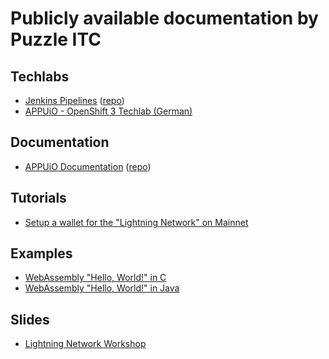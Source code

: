 # Publicly available documentation by Puzzle ITC

## Techlabs

* [Jenkins Pipelines](https://puzzle.github.io/jenkins-techlab)
  ([repo](https://github.com/puzzle/jenkins-techlab/))
* [APPUiO - OpenShift 3 Techlab (German)](https://github.com/appuio/techlab)

## Documentation

* [APPUiO Documentation](http://appuio-community-documentation.rtfd.org/)
  ([repo](https://github.com/appuio/docs))

## Tutorials

* [Setup a wallet for the "Lightning Network" on Mainnet](en/tutorial-mainnet-lightning-network-wallet.md)

## Examples

* [WebAssembly "Hello, World!" in C](https://github.com/puzzle/wasm-hello)
* [WebAssembly "Hello, World!" in Java](https://github.com/puzzle/wasm-hello-java)

## Slides

* [Lightning Network Workshop](en/slides-lightning-workshop.html)